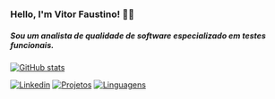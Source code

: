 ﻿### Hello, I'm Vitor Faustino! 🖖🏻

##### Sou um analista de qualidade de software especializado em testes funcionais.

[![GitHub stats](https://github-readme-stats.vercel.app/api?username=Qa-Vitor-Faustino&hide=contribs&include_all_commits&show_icons=true&theme=codeSTACKr#gh-dark-mode-only)](https://github.com/anuraghazra/github-readme-stats#gh-dark-mode-only)
<br>

[![Linkedin](https://img.shields.io/badge/LinkedIn-0077B5?style=for-the-badge&logo=linkedin&logoColor=white)](https://www.linkedin.com/in/vitor-faustino-qa/) [![Projetos](https://img.shields.io/badge/portflio-000000?style=for-the-badge&logo=About.me&logoColor=white)]()
[![Linguagens](https://skillicons.dev/icons?i=java,selenium,js,html,css&theme=dark)](https://skillicons.dev)
